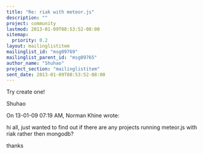 ```yaml
---
title: "Re: riak with meteor.js"
description: ""
project: community
lastmod: 2013-01-09T08:53:52-08:00
sitemap:
  priority: 0.2
layout: mailinglistitem
mailinglist_id: "msg09769"
mailinglist_parent_id: "msg09765"
author_name: "Shuhao"
project_section: "mailinglistitem"
sent_date: 2013-01-09T08:53:52-08:00
---
```


Try create one!

Shuhao

On 13-01-09 07:19 AM, Norman Khine wrote:

hi all, just wanted to find out if there are any projects running
meteor.js with riak rather then mongodb?

thanks


